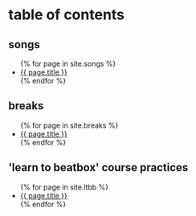 
# table of contents

## songs

<ul>
  {% for page in site.songs %}
  <li>
    <a href="{{ site.baseurl }}{{ page.url }}">
    {{ page.title }}
    </a>
  </li>
  {% endfor %}
</ul>


## breaks

<ul>
  {% for page in site.breaks %}
  <li>
    <a href="{{ site.baseurl }}{{ page.url }}">
    {{ page.title }}
    </a>
  </li>
  {% endfor %}
</ul>


## 'learn to beatbox' course practices

<ul>
  {% for page in site.ltbb %}
  <li>
    <a href="{{ site.baseurl }}{{ page.url }}">
    {{ page.title }}
    </a>
  </li>
  {% endfor %}
</ul>

